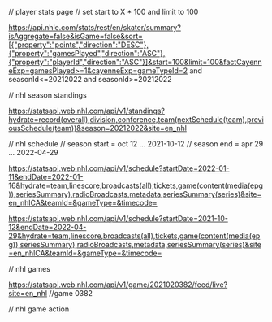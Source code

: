 // player stats page
// set start to X \* 100 and limit to 100

https://api.nhle.com/stats/rest/en/skater/summary?isAggregate=false&isGame=false&sort=[{"property":"points","direction":"DESC"},{"property":"gamesPlayed","direction":"ASC"},{"property":"playerId","direction":"ASC"}]&start=100&limit=100&factCayenneExp=gamesPlayed>=1&cayenneExp=gameTypeId=2 and seasonId<=20212022 and seasonId>=20212022

// nhl season standings

https://statsapi.web.nhl.com/api/v1/standings?hydrate=record(overall),division,conference,team(nextSchedule(team),previousSchedule(team))&season=20212022&site=en_nhl

// nhl schedule
// season start = oct 12 ... 2021-10-12
// season end = apr 29 ... 2022-04-29

https://statsapi.web.nhl.com/api/v1/schedule?startDate=2022-01-11&endDate=2022-01-16&hydrate=team,linescore,broadcasts(all),tickets,game(content(media(epg)),seriesSummary),radioBroadcasts,metadata,seriesSummary(series)&site=en_nhlCA&teamId=&gameType=&timecode=

https://statsapi.web.nhl.com/api/v1/schedule?startDate=2021-10-12&endDate=2022-04-29&hydrate=team,linescore,broadcasts(all),tickets,game(content(media(epg)),seriesSummary),radioBroadcasts,metadata,seriesSummary(series)&site=en_nhlCA&teamId=&gameType=&timecode=

// nhl games

https://statsapi.web.nhl.com/api/v1/game/2021020382/feed/live?site=en_nhl //game 0382

// nhl game action
